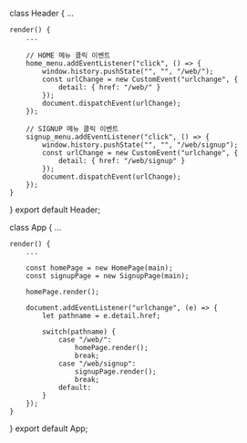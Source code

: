class Header {
...

    render() {
        ...

        // HOME 메뉴 클릭 이벤트
        home_menu.addEventListener("click", () => {
            window.history.pushState("", "", "/web/");
            const urlChange = new CustomEvent("urlchange", {
                detail: { href: "/web/" }
            });
            document.dispatchEvent(urlChange);
        });

        // SIGNUP 메뉴 클릭 이벤트
        signup_menu.addEventListener("click", () => {
            window.history.pushState("", "", "/web/signup");
            const urlChange = new CustomEvent("urlchange", {
                detail: { href: "/web/signup" }
            });
            document.dispatchEvent(urlChange);
        });
    }
}
export default Header;

class App {
...

    render() {
        ...

        const homePage = new HomePage(main);
        const signupPage = new SignupPage(main);

        homePage.render();

        document.addEventListener("urlchange", (e) => {
            let pathname = e.detail.href;

            switch(pathname) {
                case "/web/":
                    homePage.render();
                    break;
                case "/web/signup":
                    signupPage.render();
                    break;
                default:
            }
        });
    }
}
export default App;